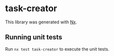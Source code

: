 # task-creator

This library was generated with [Nx](https://nx.dev).

## Running unit tests

Run `nx test task-creator` to execute the unit tests.

